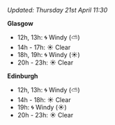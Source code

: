 *Updated: Thursday 21st April 11:30*

**Glasgow**

* 12h, 13h: :cyclone: Windy (:partly_sunny:)
* 14h - 17h: :sunny: Clear
* 18h, 19h: :cyclone: Windy (:sunny:)
* 20h - 23h: :sunny: Clear

**Edinburgh**

* 12h, 13h: :cyclone: Windy (:partly_sunny:)
* 14h - 18h: :sunny: Clear
* 19h: :cyclone: Windy (:sunny:)
* 20h - 23h: :sunny: Clear
